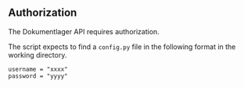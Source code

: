 ## Authorization
The Dokumentlager API requires authorization.

The script expects to find a `config.py` file in the following format in the working directory.
```
username = "xxxx"
password = "yyyy"
```